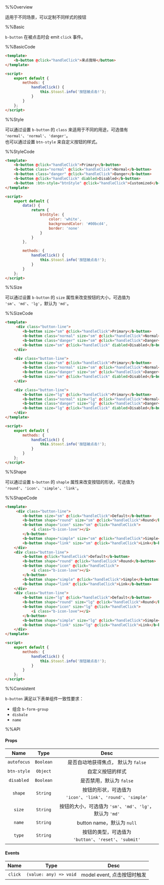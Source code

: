 %%Overview

适用于不同场景，可以定制不同样式的按钮

%%Basic

`b-button` 在被点击时会 emit `click` 事件。

%%BasicCode

```html
<template>
    <b-button @click="handleClick">来点我呀</button>
</template>

<script>
    export default {
        methods: {
            handleClick() {
                this.$toast.info('按钮被点击!');
            }
        }
    };
</script>
```

%%Style

可以通过设置 `b-button` 的 `class` 来适用于不同的用途，可选值有 `'normal'`、`'normal'`、`'danger'`。  
也可以通过设置 `btn-style` 来自定义按钮的样式。

%%StyleCode

```html
<template>
    <b-button @click="handleClick">Primary</b-button>
    <b-button class="normal" @click="handleClick">Normal</b-button>
    <b-button class="danger" @click="handleClick">Danger</b-button>
    <b-button @click="handleClick" diabled>Disabled</b-button>
    <b-button :btn-style="btnStyle" @click="handleClick">Customized</b-button>
</template>

<script>
    export default {
        data() {
            return {
                btnStyle: {
                    color: 'white',
                    backgroundColor: '#00bcd4',
                    border: 'none'
                }
            }
        },

        methods: {
            handleClick() {
                this.$toast.info('按钮被点击!');
            }
        }
    };
</script>
```

%%Size

可以通过设置 `b-button` 的 `size` 属性来改变按钮的大小，可选值为 `'sm'`、`'md'`、`'lg'`，默认为 `'md'`。

%%SizeCode

```html
<template>
     <div class="button-line">
        <b-button size="sm" @click="handleClick">Primary</b-button>
        <b-button class="normal" size="sm" @click="handleClick">Normal</b-button>
        <b-button class="danger" size="sm" @click="handleClick">Danger</b-button>
        <b-button size="sm" @click="handleClick" diabled>Disabled</b-button>
    </div>

    <div class="button-line">
        <b-button size="sm" @click="handleClick">Primary</b-button>
        <b-button class="normal" size="sm" @click="handleClick">Normal</b-button>
        <b-button class="danger" size="sm" @click="handleClick">Danger</b-button>
        <b-button size="sm" @click="handleClick" diabled>Disabled</b-button>
    </div>

    <div class="button-line">
        <b-button size="lg" @click="handleClick">Primary</b-button>
        <b-button class="normal" size="lg" @click="handleClick">Normal</b-button>
        <b-button class="danger" size="lg" @click="handleClick">Danger</b-button>
        <b-button size="lg" @click="handleClick" diabled>Disabled</b-button>
    </div>
</template>

<script>
    export default {
        methods: {
            handleClick() {
                this.$toast.info('按钮被点击!');
            }
        }
    };
</script>
```

%%Shape

可以通过设置 `b-button` 的 `shaple` 属性来改变按钮的形状，可选值为 `'round'`、`'icon'`、`'simple'`、`'link'`。

%%ShapeCode

```html
<template>
     <div class="button-line">
        <b-button size="sm" @click="handleClick">Default</b-button>
        <b-button shape="round" size="sm" @click="handleClick">Round</b-button>
        <b-button shape="icon" size="sm" @click="handleClick">
            <i class="b-icon-love"></i>
        </b-button>
        <b-button shape="simple" size="sm" @click="handleClick">Simple</b-button>
        <b-button shape="link" size="sm" @click="handleClick">Link</b-button>
    </div>
    <div class="button-line">
        <b-button @click="handleClick">Default</b-button>
        <b-button shape="round" @click="handleClick">Round</b-button>
        <b-button shape="icon" @click="handleClick">
            <i class="b-icon-love"></i>
        </b-button>
        <b-button shape="simple" @click="handleClick">Simple</b-button>
        <b-button shape="link" @click="handleClick">Link</b-button>
    </div>
    <div class="button-line">
        <b-button size="lg" @click="handleClick">Default</b-button>
        <b-button shape="round" size="lg" @click="handleClick">Round</b-button>
        <b-button shape="icon" size="lg" @click="handleClick">
            <i class="b-icon-love"></i>
        </b-button>
        <b-button shape="simple" size="lg" @click="handleClick">Simple</b-button>
        <b-button shape="link" size="lg" @click="handleClick">Link</b-button>
    </div>
</template>

<script>
    export default {
        methods: {
            handleClick() {
                this.$toast.info('按钮被点击!');
            }
        }
    };
</script>
```

%%Consistent

`b-button` 满足以下表单组件一致性要求：
* 组合 `b-form-group`
* `disbale`
* `name`

%%API

#### Props

|Name|Type|Desc|
|:-:|:-:|:-:|
|`autofocus`|`Boolean`|是否自动地获得焦点， 默认为 `false`|
|`btn-style`|`Object`|自定义按钮的样式|
|`disabled`|`Boolean`|是否禁用，默认为 `false`|
|`shape`|`String`|按钮的形状，可选值为 `'icon'`、`'link'`、`'round'`、`'simple'`|
|`size`|`String`|按钮的大小，可选值为 `'sm'`、`'md'`、`'lg'`，默认为 `'md'`|
|`name`|`String`|button name，默认为 `null`|
|`type`|`String`|按钮的类型，可选值为 `'button'`、`'reset'`、`'submit'`|

#### Events

|Name|Type|Desc|
|:-:|:-:|:-:|
|`click`|`(value: any) => void`|model event, 点击按钮时触发|
